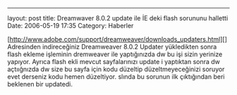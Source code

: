 ---
layout: post
title: Dreamwaver 8.0.2 update ile İE deki flash sorununu halletti
Date: 2006-05-19 17:35
Category: Haberler

[http://www.adobe.com/support/dreamweaver/downloads_updaters.html][]
Adresinden indireceğiniz Dreamweaver 8.0.2 Updater yükledikten sonra
flash ekleme işleminin dremweaver ile yaptığınızda dw bu işi sizin
yerinize yapıyor. Ayrıca flash ekli mevcut sayfalarınızı update i
yaptıktan sonra dw açtıığnızda dw size bu sayfa için kodu düzeltip
düzeltmeyeceğinizi soruyor evet derseniz kodu hemen düzeltiyor. slında
bu sorunun ilk çıktığından beri beklenen bir updatedi.

  [http://www.adobe.com/support/dreamweaver/downloads_updaters.html]: http://www.adobe.com/support/dreamweaver/downloads_updaters.html
